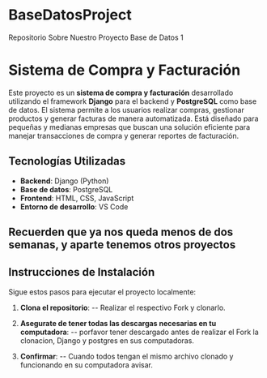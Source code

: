 # BaseDatosProject
Repositorio Sobre Nuestro Proyecto Base de Datos 1

# Sistema de Compra y Facturación

Este proyecto es un **sistema de compra y facturación** desarrollado utilizando el framework **Django** para el backend y **PostgreSQL** como base de datos. El sistema permite a los usuarios realizar compras, gestionar productos y generar facturas de manera automatizada. Está diseñado para pequeñas y medianas empresas que buscan una solución eficiente para manejar transacciones de compra y generar reportes de facturación.

## Tecnologías Utilizadas

- **Backend**: Django (Python)
- **Base de datos**: PostgreSQL
- **Frontend**: HTML, CSS, JavaScript
- **Entorno de desarrollo**: VS Code

## Recuerden que ya nos queda menos de dos semanas, y aparte tenemos otros proyectos

## Instrucciones de Instalación

Sigue estos pasos para ejecutar el proyecto localmente:

1. **Clona el repositorio**:
   -- Realizar el respectivo Fork y clonarlo.

2. **Asegurate de tener todas las descargas necesarias en tu computadora**:
   -- porfavor tener descargado antes de realizar el Fork la clonacion, Django y postgres en sus computadoras.

3. **Confirmar**:
   -- Cuando todos tengan el mismo archivo clonado y funcionando en su computadora avisar.
